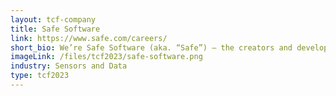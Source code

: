 ```yaml
---
layout: tcf-company
title: Safe Software
link: https://www.safe.com/careers/
short_bio: We’re Safe Software (aka. “Safe”) — the creators and developers of FME, the data integration platform with the best support for spatial data. Based out of Surrey, Canada, we are a team of more than 190 Safers with over 150 partners worldwide who are dedicated to helping data users around the world discover the power that their data holds.
imageLink: /files/tcf2023/safe-software.png
industry: Sensors and Data
type: tcf2023
---
```

